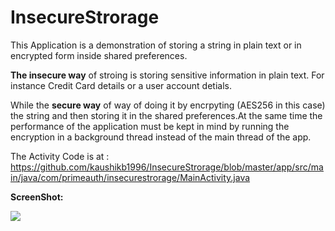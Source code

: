 # InsecureStrorage
This Application is a demonstration of storing a string in plain text or in encrypted form inside shared preferences. 

<b>The insecure way</b> of stroing is storing sensitive information in plain text. For instance Credit Card details or a user account detials.

While the <b>secure way</b> of way of doing it by encrpyting (AES256 in this case) the string and then storing it in the shared preferences.At the same time the performance of the application must be kept in mind by running the encryption in a background thread instead of the main thread of the app.

The Activity Code is at : https://github.com/kaushikb1996/InsecureStrorage/blob/master/app/src/main/java/com/primeauth/insecurestrorage/MainActivity.java

<B>ScreenShot:</B>

<img src="https://github.com/kaushikb1996/InsecureStrorage/blob/f89350e55e0d441e25a01eebf602014bb90f7aa2/secure.png">
